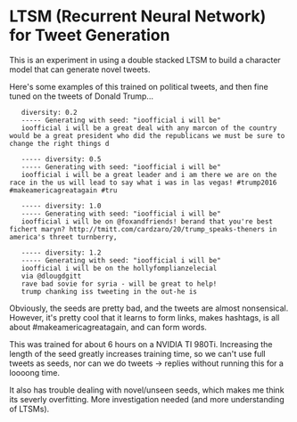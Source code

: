 # LTSM (Recurrent Neural Network) for Tweet Generation

This is an experiment in using a double stacked LTSM to build a character model that can generate novel tweets.

Here's some examples of this trained on political tweets, and then fine tuned on the tweets of Donald Trump...

       diversity: 0.2
       ----- Generating with seed: "ioofficial i will be"
       ioofficial i will be a great deal with any marcon of the country would be a great president who did the republicans we must be sure to change the right things d

       ----- diversity: 0.5
       ----- Generating with seed: "ioofficial i will be"
       ioofficial i will be a great leader and i am there we are on the race in the us will lead to say what i was in las vegas! #trump2016 #makeamericagreatagain #tru

       ----- diversity: 1.0
       ----- Generating with seed: "ioofficial i will be"
       ioofficial i will be on @foxandfriends! berand that you're best fichert maryn? http://tmitt.com/cardzaro/20/trump_speaks-theners in america's threet turnberry,

       ----- diversity: 1.2
       ----- Generating with seed: "ioofficial i will be"
       ioofficial i will be on the hollyfomplianzelecial
       via @dlougdgitt
       rave bad sovie for syria - will be great to help!
       trump chanking iss tweeting in the out-he is

Obviously, the seeds are pretty bad, and the tweets are almost nonsensical. However, it's pretty cool that it learns to form links, makes hashtags, is all about #makeamericagreatagain, and can form words.

This was trained for about 6 hours on a NVIDIA TI 980Ti. Increasing the length of the seed greatly increases training time, so we can't use full tweets as seeds, nor can we do tweets -> replies without running this for a loooong time.

It also has trouble dealing with novel/unseen seeds, which makes me think its severly overfitting. More investigation needed (and more understanding of LTSMs). 